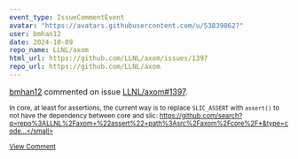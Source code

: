 ```yaml
---
event_type: IssueCommentEvent
avatar: "https://avatars.githubusercontent.com/u/53839862?"
user: bmhan12
date: 2024-10-09
repo_name: LLNL/axom
html_url: https://github.com/LLNL/axom/issues/1397
repo_url: https://github.com/LLNL/axom
---
```


<a href='https://github.com/bmhan12' target='_blank'>bmhan12</a> commented on issue <a href='https://github.com/LLNL/axom/issues/1397' target='_blank'>LLNL/axom#1397</a>.

<small>In core, at least for assertions, the current way is to replace `SLIC_ASSERT` with `assert()` to not have the dependency between core and slic: https://github.com/search?q=repo%3ALLNL%2Faxom+%22assert%22+path%3Asrc%2Faxom%2Fcore%2F*&type=code...</small>

<a href='https://github.com/LLNL/axom/issues/1397' target='_blank'>View Comment</a>